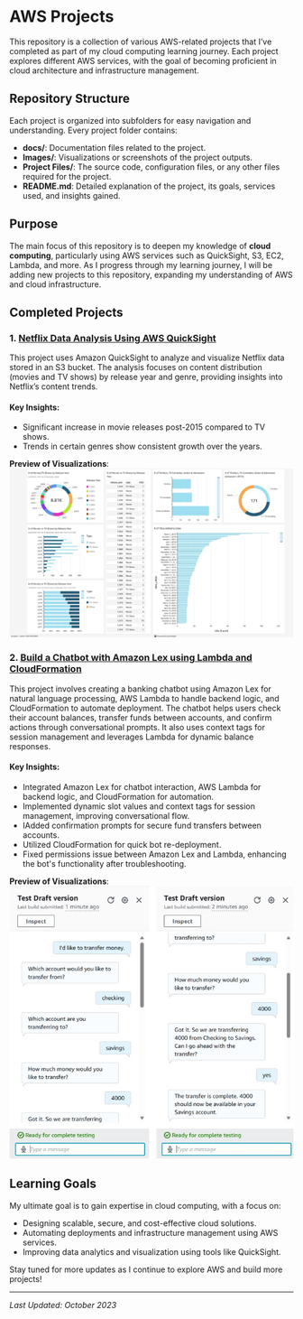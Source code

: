 # AWS Projects

This repository is a collection of various AWS-related projects that I’ve completed as part of my cloud computing learning journey. Each project explores different AWS services, with the goal of becoming proficient in cloud architecture and infrastructure management.

## Repository Structure

Each project is organized into subfolders for easy navigation and understanding. Every project folder contains:

- **docs/**: Documentation files related to the project.
- **Images/**: Visualizations or screenshots of the project outputs.
- **Project Files/**: The source code, configuration files, or any other files required for the project.
- **README.md**: Detailed explanation of the project, its goals, services used, and insights gained.

## Purpose

The main focus of this repository is to deepen my knowledge of **cloud computing**, particularly using AWS services such as QuickSight, S3, EC2, Lambda, and more. As I progress through my learning journey, I will be adding new projects to this repository, expanding my understanding of AWS and cloud infrastructure.

## Completed Projects

### 1. [Netflix Data Analysis Using AWS QuickSight](https://github.com/gabrielmazer/aws-projects/tree/main/1.%20Visualize%20data%20with%20Quicksight)
This project uses Amazon QuickSight to analyze and visualize Netflix data stored in an S3 bucket. The analysis focuses on content distribution (movies and TV shows) by release year and genre, providing insights into Netflix’s content trends.

#### Key Insights:
- Significant increase in movie releases post-2015 compared to TV shows.
- Trends in certain genres show consistent growth over the years.

**Preview of Visualizations**:
![Netflix Data Visualization](https://github.com/gabrielmazer/AWS-Projects/blob/main/1.%20Visualize%20data%20with%20Quicksight/Images/full_data.jpg)

### 2. [Build a Chatbot with Amazon Lex using Lambda and CloudFormation](https://github.com/gabrielmazer/AWS-Projects/tree/main/2.%20Chatbot%20with%20Amazon%20Lex)
This project involves creating a banking chatbot using Amazon Lex for natural language processing, AWS Lambda to handle backend logic, and CloudFormation to automate deployment. The chatbot helps users check their account balances, transfer funds between accounts, and confirm actions through conversational prompts. It also uses context tags for session management and leverages Lambda for dynamic balance responses.

#### Key Insights:
- Integrated Amazon Lex for chatbot interaction, AWS Lambda for backend logic, and CloudFormation for automation.
- Implemented dynamic slot values and context tags for session management, improving conversational flow.
- IAdded confirmation prompts for secure fund transfers between accounts.
- Utilized CloudFormation for quick bot re-deployment.
- Fixed permissions issue between Amazon Lex and Lambda, enhancing the bot's functionality after troubleshooting.

**Preview of Visualizations**:
![Chatbot conversation test](https://github.com/gabrielmazer/AWS-Projects/blob/main/2.%20Chatbot%20with%20Amazon%20Lex/images/images%20-%20part%205/test_2.jpg)

## Learning Goals

My ultimate goal is to gain expertise in cloud computing, with a focus on:
- Designing scalable, secure, and cost-effective cloud solutions.
- Automating deployments and infrastructure management using AWS services.
- Improving data analytics and visualization using tools like QuickSight.

Stay tuned for more updates as I continue to explore AWS and build more projects!

---

_Last Updated: October 2023_
